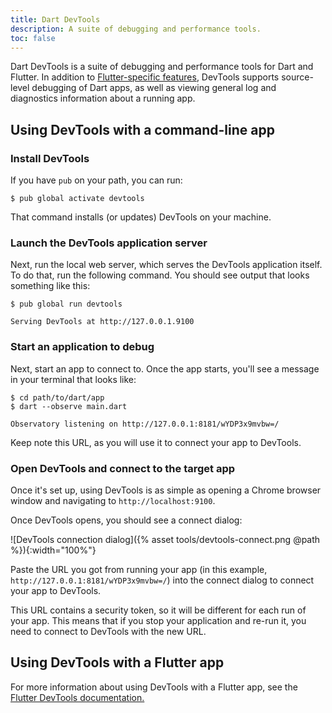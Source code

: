 ```yaml
---
title: Dart DevTools
description: A suite of debugging and performance tools.
toc: false
---
```


Dart DevTools is a suite of debugging and performance tools for Dart and
Flutter. In addition to [Flutter-specific features][Flutter DevTools documentation.],
DevTools supports source-level debugging of Dart apps, as well as viewing
general log and diagnostics information about a running app.

## Using DevTools with a command-line app

### Install DevTools

If you have `pub` on your path, you can run:

```console
$ pub global activate devtools
```

That command installs (or updates) DevTools on your machine.

### Launch the DevTools application server

Next, run the local web server, which serves the DevTools application itself. To
do that, run the following command. You should see output that looks something
like this:

```console
$ pub global run devtools

Serving DevTools at http://127.0.0.1.9100
```

### Start an application to debug

Next, start an app to connect to. Once the app starts, you'll see a message in
your terminal that looks like:

```console
$ cd path/to/dart/app
$ dart --observe main.dart

Observatory listening on http://127.0.0.1:8181/wYDP3x9mvbw=/
```

Keep note this URL, as you will use it to connect your app to DevTools.

### Open DevTools and connect to the target app

Once it's set up, using DevTools is as simple as opening a Chrome browser window
and navigating to `http://localhost:9100`.

Once DevTools opens, you should see a connect dialog:

![DevTools connection dialog]({% asset tools/devtools-connect.png @path %}){:width="100%"}

Paste the URL you got from running your app (in this example,
`http://127.0.0.1:8181/wYDP3x9mvbw=/`) into the connect dialog to connect your
app to DevTools.

This URL contains a security token, so it will be different for each run of your
app. This means that if you stop your application and re-run it, you need to
connect to DevTools with the new URL.


## Using DevTools with a Flutter app

For more information about using DevTools with a Flutter app, see the [Flutter
DevTools documentation.][]

[Flutter DevTools documentation.]: https://flutter.dev/docs/development/tools/devtools/overview
